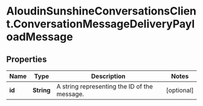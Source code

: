 # AloudinSunshineConversationsClient.ConversationMessageDeliveryPayloadMessage

## Properties

Name | Type | Description | Notes
------------ | ------------- | ------------- | -------------
**id** | **String** | A string representing the ID of the message. | [optional] 


